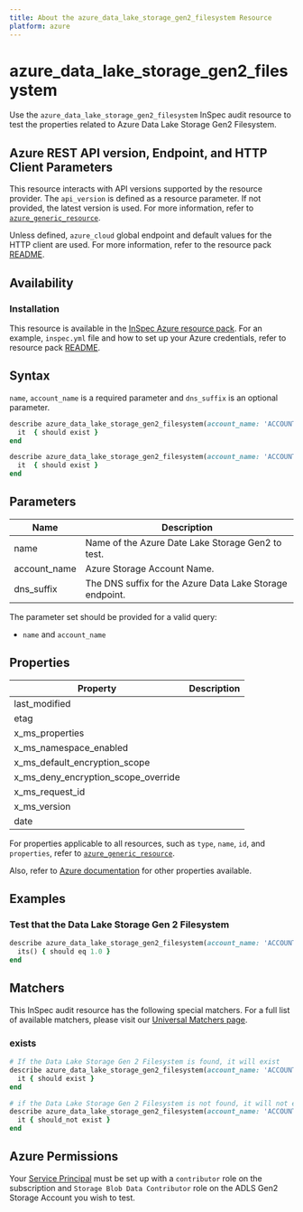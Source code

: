 ```yaml
---
title: About the azure_data_lake_storage_gen2_filesystem Resource
platform: azure
---
```


# azure_data_lake_storage_gen2_filesystem

Use the `azure_data_lake_storage_gen2_filesystem` InSpec audit resource to test the properties related to Azure Data Lake Storage Gen2 Filesystem.

## Azure REST API version, Endpoint, and HTTP Client Parameters

This resource interacts with API versions supported by the resource provider. The `api_version` is defined as a resource parameter.
If not provided, the latest version is used. For more information, refer to [`azure_generic_resource`](azure_generic_resource.md).

Unless defined, `azure_cloud` global endpoint and default values for the HTTP client are used. For more information, refer to the resource pack [README](../../README.md).

## Availability

### Installation

This resource is available in the [InSpec Azure resource pack](https://github.com/inspec/inspec-azure). For an example, `inspec.yml` file and how to set up your Azure credentials, refer to resource pack [README](../../README.md#Service-Principal).

## Syntax

`name`, `account_name` is a required parameter and `dns_suffix` is an optional parameter.

```ruby
describe azure_data_lake_storage_gen2_filesystem(account_name: 'ACCOUNT_NAME', name: 'FILE_SYSTEM') do
  it  { should exist }
end
```

```ruby
describe azure_data_lake_storage_gen2_filesystem(account_name: 'ACCOUNT_NAME', name: 'FILE_SYSTEM')  do
  it  { should exist }
end
```

## Parameters

| Name           | Description                                                                      |
|----------------|----------------------------------------------------------------------------------|
| name           | Name of the Azure Date Lake Storage Gen2 to test.                                |
| account_name   | Azure Storage Account Name.                                                       |
| dns_suffix     | The DNS suffix for the Azure Data Lake Storage endpoint.                        |

The parameter set should be provided for a valid query:

- `name` and `account_name`

## Properties

| Property                            | Description                                                      |
|-------------------------------------|------------------------------------------------------------------|
| last_modified                       |
| etag                                |
| x_ms_properties                     |
| x_ms_namespace_enabled              |
| x_ms_default_encryption_scope       |
| x_ms_deny_encryption_scope_override |
| x_ms_request_id                     |
| x_ms_version                        |
| date                                |


For properties applicable to all resources, such as `type`, `name`, `id`, and `properties`, refer to [`azure_generic_resource`](azure_generic_resource.md#properties).

Also, refer to [Azure documentation](https://docs.microsoft.com/en-us/rest/api/storageservices/datalakestoragegen2/filesystem/get-properties) for other properties available.

## Examples

### Test that the Data Lake Storage Gen 2 Filesystem 

```ruby
describe azure_data_lake_storage_gen2_filesystem(account_name: 'ACCOUNT_NAME', name: 'FILE_SYSTEM')  do
  its() { should eq 1.0 }
end
```

## Matchers

This InSpec audit resource has the following special matchers. For a full list of available matchers, please visit our [Universal Matchers page](/inspec/matchers/).

### exists

```ruby
# If the Data Lake Storage Gen 2 Filesystem is found, it will exist
describe azure_data_lake_storage_gen2_filesystem(account_name: 'ACCOUNT_NAME', name: 'FILE_SYSTEM')  do
  it { should exist }
end

# if the Data Lake Storage Gen 2 Filesystem is not found, it will not exist
describe azure_data_lake_storage_gen2_filesystem(account_name: 'ACCOUNT_NAME', name: 'FILE_SYSTEM')  do
  it { should_not exist }
end
```

## Azure Permissions

Your [Service Principal](https://docs.microsoft.com/en-us/azure/azure-resource-manager/resource-group-create-service-principal-portal) must be set up with a `contributor` role on the subscription and `Storage Blob Data Contributor` role on the ADLS Gen2 Storage Account you wish to test.